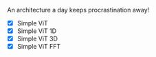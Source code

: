 An architecture a day keeps procrastination away!
- [X] Simple ViT
- [X] Simple ViT 1D
- [X] Simple ViT 3D
- [X] Simple ViT FFT